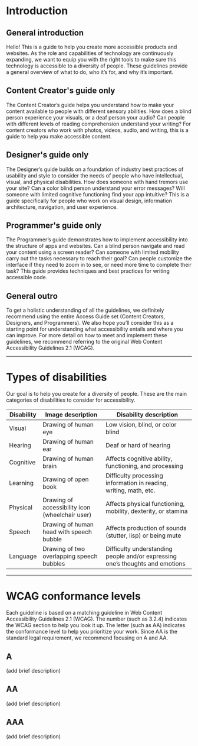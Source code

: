 # Introduction

## General introduction
Hello! This is a guide to help you create more accessible products and websites. As the role and capabilities of technology are continuously expanding, we want to equip you with the right tools to make sure this technology is accessible to a diversity of people. These guidelines provide a general overview of what to do, who it’s for, and why it’s important.

## Content Creator's guide only
The Content Creator’s guide helps you understand how to make your content available to people with different sensory abilities. How does a blind person experience your visuals, or a deaf person your audio? Can people with different levels of reading comprehension understand your writing? For content creators who work with photos, videos, audio, and writing, this is a guide to help you make accessible content.

## Designer's guide only
The Designer’s guide builds on a foundation of industry best practices of usability and style to consider the needs of people who have intellectual, visual, and physical disabilities. How does someone with hand tremors use your site? Can a color blind person understand your error messages? Will someone with limited cognitive functioning find your app intuitive? This is a guide specifically for people who work on visual design, information architecture, navigation, and user experience.

## Programmer's guide only
The Programmer’s guide demonstrates how to implement accessibility into the structure of apps and websites. Can a blind person navigate and read your content using a screen reader? Can someone with limited mobility carry out the tasks necessary to reach their goal? Can people customize the interface if they need to zoom in to see, or need more time to complete their task? This guide provides techniques and best practices for writing accessible code.

## General outro
To get a holistic understanding of all the guidelines, we definitely recommend using the entire Access Guide set (Content Creators, Designers, and Programmers). We also hope you’ll consider this as a starting point for understanding what accessibility entails and where you can improve. For more detail on how to meet and implement these guidelines, we recommend referring to the original Web Content Accessibility Guidelines 2.1 (WCAG).

*****

# Types of disabilities
Our goal is to help you create for a diversity of people. These are the main categories of disabilities to consider for accessibility.

| Disability | Image description | Disability description |
| --- | --- | --- |
| Visual | Drawing of human eye | Low vision, blind, or color blind |
| Hearing | Drawing of human ear | Deaf or hard of hearing |
| Cognitive | Drawing of human brain | Affects cognitive ability, functioning, and processing |
| Learning | Drawing of open book | Difficulty processing information in reading, writing, math, etc. |
| Physical | Drawing of accessibility icon (wheelchair user) | Affects physical functioning, mobility, dexterity, or stamina |
| Speech | Drawing of human head with speech bubble | Affects production of sounds (stutter, lisp) or being mute |
| Language | Drawing of two overlapping speech bubbles | Difficulty understanding people and/or expressing one’s thoughts and emotions |

*****

# WCAG conformance levels
Each guideline is based on a matching guideline in Web Content Accessibility Guidelines 2.1 (WCAG). The number (such as 3.2.4) indicates the WCAG section to help you look it up. The letter (such as AA) indicates the conformance level to help you prioritize your work. Since AA is the standard legal requirement, we recommend focusing on A and AA.

## A
(add brief description)

## AA
(add brief description)

## AAA
(add brief description)
